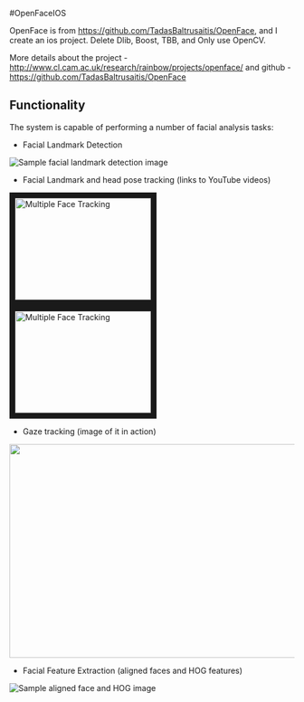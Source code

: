 #OpenFaceIOS

OpenFace is from https://github.com/TadasBaltrusaitis/OpenFace, and I create an ios project. Delete Dlib, Boost, TBB, and Only use OpenCV.

More details about the project - http://www.cl.cam.ac.uk/research/rainbow/projects/openface/
and github - https://github.com/TadasBaltrusaitis/OpenFace

## Functionality

The system is capable of performing a number of facial analysis tasks:

- Facial Landmark Detection

![Sample facial landmark detection image](https://github.com/FaceAR/OpenFaceIOS/blob/master/imgs/multi_face_img.png)

- Facial Landmark and head pose tracking (links to YouTube videos)

<a href="https://www.youtube.com/watch?v=V7rV0uy7heQ" target="_blank"><img src="http://img.youtube.com/vi/V7rV0uy7heQ/0.jpg" alt="Multiple Face Tracking" width="240" height="180" border="10" /></a>
<a href="https://www.youtube.com/watch?v=vYOa8Pif5lY" target="_blank"><img src="http://img.youtube.com/vi/vYOa8Pif5lY/0.jpg" alt="Multiple Face Tracking" width="240" height="180" border="10" /></a>

- Gaze tracking (image of it in action)

<img src="https://github.com/FaceAR/OpenFaceIOS/blob/master/imgs/gaze_ex.png" height="378" width="567" >

- Facial Feature Extraction (aligned faces and HOG features)

![Sample aligned face and HOG image](https://github.com/FaceAR/OpenFaceIOS/blob/master/imgs/appearance.png)